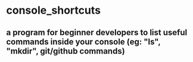 # console_shortcuts

## a program for beginner developers to list useful commands inside your console (eg: "ls", "mkdir", git/github commands)

